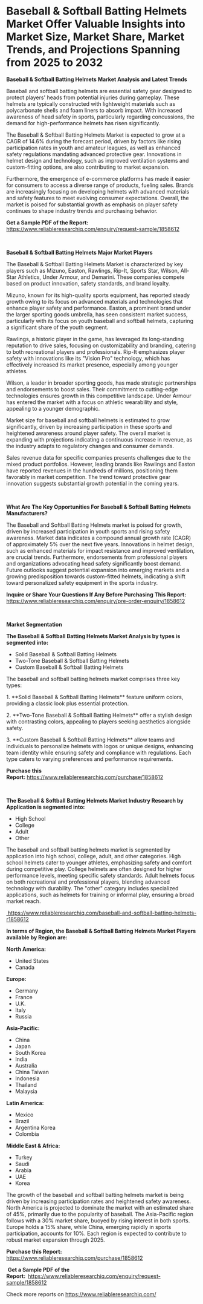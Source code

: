 <p><h1>Baseball & Softball Batting Helmets Market Offer Valuable Insights into Market Size, Market Share, Market Trends, and Projections Spanning from 2025 to 2032</h1></p><p><strong>Baseball & Softball Batting Helmets Market Analysis and Latest Trends</strong></p>
<p><p>Baseball and softball batting helmets are essential safety gear designed to protect players' heads from potential injuries during gameplay. These helmets are typically constructed with lightweight materials such as polycarbonate shells and foam liners to absorb impact. With increased awareness of head safety in sports, particularly regarding concussions, the demand for high-performance helmets has risen significantly.</p><p>The Baseball & Softball Batting Helmets Market is expected to grow at a CAGR of 14.6% during the forecast period, driven by factors like rising participation rates in youth and amateur leagues, as well as enhanced safety regulations mandating advanced protective gear. Innovations in helmet design and technology, such as improved ventilation systems and custom-fitting options, are also contributing to market expansion. </p><p>Furthermore, the emergence of e-commerce platforms has made it easier for consumers to access a diverse range of products, fueling sales. Brands are increasingly focusing on developing helmets with advanced materials and safety features to meet evolving consumer expectations. Overall, the market is poised for substantial growth as emphasis on player safety continues to shape industry trends and purchasing behavior.</p></p>
<p><strong>Get a Sample PDF of the Report:&nbsp;</strong> <a href="https://www.reliableresearchiq.com/enquiry/request-sample/1858612?utm_campaign=2363&utm_medium=2&utm_source=Github&utm_content=ia&utm_term=07022025&utm_id=baseball-softball-batting-helmets">https://www.reliableresearchiq.com/enquiry/request-sample/1858612</a></p>
<p>&nbsp;</p>
<p><strong>Baseball & Softball Batting Helmets Major Market Players</strong></p>
<p><p>The Baseball & Softball Batting Helmets Market is characterized by key players such as Mizuno, Easton, Rawlings, Rip-It, Sports Star, Wilson, All-Star Athletics, Under Armour, and Demarini. These companies compete based on product innovation, safety standards, and brand loyalty.</p><p>Mizuno, known for its high-quality sports equipment, has reported steady growth owing to its focus on advanced materials and technologies that enhance player safety and performance. Easton, a prominent brand under the larger sporting goods umbrella, has seen consistent market success, particularly with its focus on youth baseball and softball helmets, capturing a significant share of the youth segment.</p><p>Rawlings, a historic player in the game, has leveraged its long-standing reputation to drive sales, focusing on customizability and branding, catering to both recreational players and professionals. Rip-It emphasizes player safety with innovations like its "Vision Pro" technology, which has effectively increased its market presence, especially among younger athletes.</p><p>Wilson, a leader in broader sporting goods, has made strategic partnerships and endorsements to boost sales. Their commitment to cutting-edge technologies ensures growth in this competitive landscape. Under Armour has entered the market with a focus on athletic wearability and style, appealing to a younger demographic.</p><p>Market size for baseball and softball helmets is estimated to grow significantly, driven by increasing participation in these sports and heightened awareness around player safety. The overall market is expanding with projections indicating a continuous increase in revenue, as the industry adapts to regulatory changes and consumer demands.</p><p>Sales revenue data for specific companies presents challenges due to the mixed product portfolios. However, leading brands like Rawlings and Easton have reported revenues in the hundreds of millions, positioning them favorably in market competition. The trend toward protective gear innovation suggests substantial growth potential in the coming years.</p></p>
<p>&nbsp;</p>
<p><strong>What Are The Key Opportunities For Baseball & Softball Batting Helmets Manufacturers?</strong></p>
<p><p>The Baseball and Softball Batting Helmets market is poised for growth, driven by increased participation in youth sports and rising safety awareness. Market data indicates a compound annual growth rate (CAGR) of approximately 5% over the next five years. Innovations in helmet design, such as enhanced materials for impact resistance and improved ventilation, are crucial trends. Furthermore, endorsements from professional players and organizations advocating head safety significantly boost demand. Future outlooks suggest potential expansion into emerging markets and a growing predisposition towards custom-fitted helmets, indicating a shift toward personalized safety equipment in the sports industry.</p></p>
<p><strong>Inquire or Share Your Questions If Any Before Purchasing This Report:</strong> <a href="https://www.reliableresearchiq.com/enquiry/pre-order-enquiry/1858612?utm_campaign=2363&utm_medium=2&utm_source=Github&utm_content=ia&utm_term=07022025&utm_id=baseball-softball-batting-helmets">https://www.reliableresearchiq.com/enquiry/pre-order-enquiry/1858612</a></p>
<p>&nbsp;</p>
<p><strong>Market Segmentation</strong></p>
<p><strong>The Baseball & Softball Batting Helmets Market Analysis by types is segmented into:</strong></p>
<p><ul><li>Solid Baseball & Softball Batting Helmets</li><li>Two-Tone Baseball & Softball Batting Helmets</li><li>Custom Baseball & Softball Batting Helmets</li></ul></p>
<p><p>The baseball and softball batting helmets market comprises three key types: </p><p>1. **Solid Baseball & Softball Batting Helmets** feature uniform colors, providing a classic look plus essential protection. </p><p>2. **Two-Tone Baseball & Softball Batting Helmets** offer a stylish design with contrasting colors, appealing to players seeking aesthetics alongside safety. </p><p>3. **Custom Baseball & Softball Batting Helmets** allow teams and individuals to personalize helmets with logos or unique designs, enhancing team identity while ensuring safety and compliance with regulations. Each type caters to varying preferences and performance requirements.</p></p>
<p><strong>Purchase this Report:&nbsp;</strong><a href="https://www.reliableresearchiq.com/purchase/1858612?utm_campaign=2363&utm_medium=2&utm_source=Github&utm_content=ia&utm_term=07022025&utm_id=baseball-softball-batting-helmets">https://www.reliableresearchiq.com/purchase/1858612</a></p>
<p>&nbsp;</p>
<p><strong>The Baseball & Softball Batting Helmets Market Industry Research by Application is segmented into:</strong></p>
<p><ul><li>High School</li><li>College</li><li>Adult</li><li>Other</li></ul></p>
<p><p>The baseball and softball batting helmets market is segmented by application into high school, college, adult, and other categories. High school helmets cater to younger athletes, emphasizing safety and comfort during competitive play. College helmets are often designed for higher performance levels, meeting specific safety standards. Adult helmets focus on both recreational and professional players, blending advanced technology with durability. The "other" category includes specialized applications, such as helmets for training or informal play, ensuring a broad market reach.</p></p>
<p><a href="https://www.reliableresearchiq.com/baseball-and-softball-batting-helmets-r1858612?utm_campaign=2363&utm_medium=2&utm_source=Github&utm_content=ia&utm_term=07022025&utm_id=baseball-softball-batting-helmets">&nbsp;https://www.reliableresearchiq.com/baseball-and-softball-batting-helmets-r1858612</a></p>
<p><strong>In terms of Region, the Baseball & Softball Batting Helmets Market Players available by Region are:</strong></p>
<p>
    <p> <strong> North America: </strong>
        <ul>
            <li>United States</li>
            <li>Canada</li>
        </ul>
        </p> 
    <p> <strong> Europe: </strong>
        <ul>
            <li>Germany</li>
            <li>France</li>
            <li>U.K.</li>
            <li>Italy</li>
            <li>Russia</li>
        </ul>
        </p> 
    <p> <strong> Asia-Pacific: </strong>
        <ul>
            <li>China</li>
            <li>Japan</li>
            <li>South Korea</li>
            <li>India</li>
            <li>Australia</li>
            <li>China Taiwan</li>
            <li>Indonesia</li>
            <li>Thailand</li>
            <li>Malaysia</li>
        </ul>
        </p> 
    <p> <strong> Latin America: </strong>
        <ul>
            <li>Mexico</li>
            <li>Brazil</li>
            <li>Argentina Korea</li>
            <li>Colombia</li>
        </ul>
        </p> 
    <p> <strong> Middle East & Africa: </strong>
        <ul>
            <li>Turkey</li>
            <li>Saudi</li>
            <li>Arabia</li>
            <li>UAE</li>
            <li>Korea</li>
        </ul>
    </p>
    </p>
<p><p>The growth of the baseball and softball batting helmets market is being driven by increasing participation rates and heightened safety awareness. North America is projected to dominate the market with an estimated share of 45%, primarily due to the popularity of baseball. The Asia-Pacific region follows with a 30% market share, buoyed by rising interest in both sports. Europe holds a 15% share, while China, emerging rapidly in sports participation, accounts for 10%. Each region is expected to contribute to robust market expansion through 2025.</p></p>
<p><strong>Purchase this Report: </strong><a href="https://www.reliableresearchiq.com/purchase/1858612?utm_campaign=2363&utm_medium=2&utm_source=Github&utm_content=ia&utm_term=07022025&utm_id=baseball-softball-batting-helmets">https://www.reliableresearchiq.com/purchase/1858612</a></p>
<p>&nbsp;<strong>Get a Sample PDF of the Report:&nbsp;&nbsp;</strong><a href="https://www.reliableresearchiq.com/enquiry/request-sample/1858612?utm_campaign=2363&utm_medium=2&utm_source=Github&utm_content=ia&utm_term=07022025&utm_id=baseball-softball-batting-helmets">https://www.reliableresearchiq.com/enquiry/request-sample/1858612</a></p>
<p><strong></strong></p>
<p>Check more reports on <a href="https://www.reliableresearchiq.com/?utm_campaign=2363&utm_medium=2&utm_source=Github&utm_content=ia&utm_term=07022025&utm_id=baseball-softball-batting-helmets">https://www.reliableresearchiq.com/</a></p>